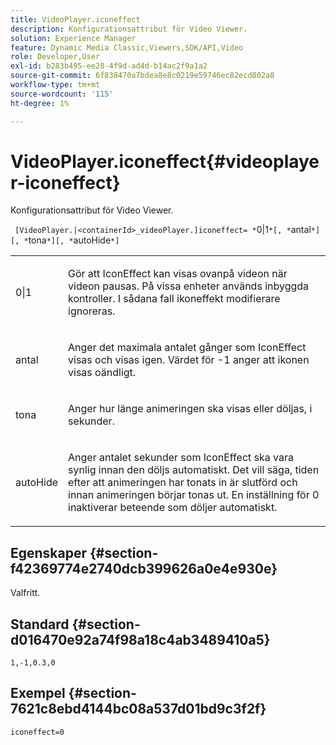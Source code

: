 ```yaml
---
title: VideoPlayer.iconeffect
description: Konfigurationsattribut för Video Viewer.
solution: Experience Manager
feature: Dynamic Media Classic,Viewers,SDK/API,Video
role: Developer,User
exl-id: b283b495-ee28-4f9d-ad4d-b14ac2f9a1a2
source-git-commit: 6f838470a7bdea8e8c0219e59746ec82ecd802a8
workflow-type: tm+mt
source-wordcount: '115'
ht-degree: 1%

---
```


# VideoPlayer.iconeffect{#videoplayer-iconeffect}

Konfigurationsattribut för Video Viewer.

` [VideoPlayer.|<containerId>_videoPlayer.]iconeffect= *`0|1`*[, *`antal`*][, *`tona`*][, *`autoHide`*]`

<table id="table_C616483932C2482CA9794DDD7313FD7C"> 
 <tbody> 
  <tr> 
   <td colname="col1"> <p> <span class="codeph"> <span class="varname"> 0|1</span> </span> </p> </td> 
   <td colname="col2"> <p> Gör att IconEffect kan visas ovanpå videon när videon pausas. På vissa enheter används inbyggda kontroller. I sådana fall <span class="codeph"> ikoneffekt</span> modifierare ignoreras. </p> </td> 
  </tr> 
  <tr> 
   <td colname="col1"> <p> <span class="codeph"> <span class="varname"> antal</span> </span> </p> </td> 
   <td colname="col2"> <p> Anger det maximala antalet gånger som IconEffect visas och visas igen. Värdet för <span class="codeph"> -1</span> anger att ikonen visas oändligt. </p> </td> 
  </tr> 
  <tr> 
   <td colname="col1"> <p> <span class="codeph"> <span class="varname"> tona</span> </span> </p> </td> 
   <td colname="col2"> <p> Anger hur länge animeringen ska visas eller döljas, i sekunder. </p> </td> 
  </tr> 
  <tr> 
   <td colname="col1"> <p> <span class="codeph"> <span class="varname"> autoHide</span> </span> </p> </td> 
   <td colname="col2"> <p> Anger antalet sekunder som IconEffect ska vara synlig innan den döljs automatiskt. Det vill säga, tiden efter att animeringen har tonats in är slutförd och innan animeringen börjar tonas ut. En inställning för <span class="codeph"> 0</span> inaktiverar beteende som döljer automatiskt. </p> </td> 
  </tr> 
 </tbody> 
</table>

## Egenskaper {#section-f42369774e2740dcb399626a0e4e930e}

Valfritt.

## Standard {#section-d016470e92a74f98a18c4ab3489410a5}

`1,-1,0.3,0`

## Exempel {#section-7621c8ebd4144bc08a537d01bd9c3f2f}

```
iconeffect=0
```
